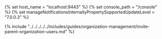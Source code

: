 {% set host_name = "localhost:9443" %}
{% set console_path = "/console" %}
{% set manageNotificationsInternallyPropertySupportedUpdateLevel = "7.0.0.3"  %}

{% include "../../../../../includes/guides/organization-management/invite-parent-organization-users.md" %}

